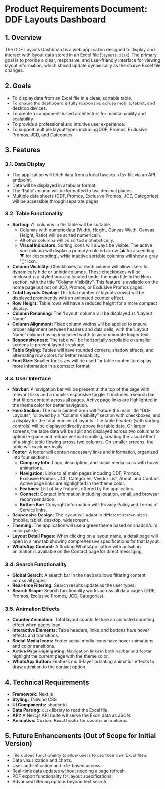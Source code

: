 # Product Requirements Document: DDF Layouts Dashboard

## 1. Overview

The DDF Layouts Dashboard is a web application designed to display and interact with layout data stored in an Excel file (`layouts.xlsx`). The primary goal is to provide a clear, responsive, and user-friendly interface for viewing layout information, which should update dynamically as the source Excel file changes.

## 2. Goals

- To display data from an Excel file in a clean, sortable table.
- To ensure the dashboard is fully responsive across mobile, tablet, and desktop devices.
- To create a component-based architecture for maintainability and scalability.
- To provide a professional and intuitive user experience.
- To support multiple layout types including DDF, Promos, Exclusive Promos, JCD, and Categories.

## 3. Features

### 3.1. Data Display
- The application will fetch data from a local `layouts.xlsx` file via an API endpoint.
- Data will be displayed in a tabular format.
- The 'Ratio' column will be formatted to two decimal places.
- Multiple data sheets (DDF, Promos, Exclusive Promos, JCD, Categories) will be accessible through separate pages.

### 3.2. Table Functionality
- **Sorting:** All columns in the table will be sortable.
  - Columns with numeric data (Width, Height, Canvas Width, Canvas Height, Ratio) will be sorted numerically.
  - All other columns will be sorted alphabetically.
  - **Visual Indicators:** Sorting icons will always be visible. The active sort column will display a primary-colored arrow (▲ for ascending, ▼ for descending), while inactive sortable columns will show a gray '↕' icon.
- **Column Visibility:** Checkboxes for each column will allow users to dynamically hide or unhide columns. These checkboxes will be enclosed in a styled box and located under the main title in the Hero section, with the title "Column Visibility". This feature is available on the home page but not on JCD, Promos, or Exclusive Promos pages.
- **Total Layouts Display:** The total number of layouts (rows) will be displayed prominently with an animated counter effect.
- **Row Height:** Table rows will have a reduced height for a more compact display.
- **Column Renaming:** The 'Layout' column will be displayed as 'Layout Name'.
- **Column Alignment:** Fixed column widths will be applied to ensure proper alignment between headers and data cells, with the 'Layout Name' column having increased width to accommodate longer text.
- **Responsiveness:** The table will be horizontally scrollable on smaller screens to prevent layout breakage.
- **Table Styling:** Tables will have rounded corners, shadow effects, and alternating row colors for better readability.
- **Font Size:** Smaller font sizes will be used for table content to display more information in a compact format.

### 3.3. User Interface
- **Navbar:** A navigation bar will be present at the top of the page with relevant links and a mobile-responsive toggle. It includes a search bar that filters content across all pages. Active page links are highlighted in the theme color for better navigation.
- **Hero Section:** The main content area will feature the main title "DDF Layouts", followed by a "Column Visibility" section with checkboxes, and a display for the total number of layouts. The table headers (with sorting controls) will be displayed directly above the table data. On larger screens, the table data will be split and displayed across two columns to optimize space and reduce vertical scrolling, creating the visual effect of a single table flowing across two columns. On smaller screens, the table will stack vertically.
- **Footer:** A footer will contain necessary links and information, organized into four sections:
  - **Company Info:** Logo, description, and social media icons with hover animations.
  - **Navigation:** Links to all main pages including DDF, Promos, Exclusive Promos, JCD, Categories, Vendor List, About, and Contact. Active page links are highlighted in the theme color.
  - **Features:** List of key features offered by the application.
  - **Connect:** Contact information including location, email, and browser recommendation.
  - **Bottom Bar:** Copyright information with Privacy Policy and Terms of Service links.
- **Responsive Design:** The layout will adapt to different screen sizes (mobile, tablet, desktop, widescreen).
- **Theming:** The application will use a green theme based on shadcn/ui's color palette.
- **Layout Detail Pages:** When clicking on a layout name, a detail page will open in a new tab showing comprehensive specifications for that layout.
- **WhatsApp Contact:** A floating WhatsApp button with pulsating animation is available on the Contact page for direct messaging.

### 3.4. Search Functionality
- **Global Search:** A search bar in the navbar allows filtering content across all pages.
- **Real-time Filtering:** Search results update as the user types.
- **Search Scope:** Search functionality works across all data pages (DDF, Promos, Exclusive Promos, JCD, Categories).

### 3.5. Animation Effects
- **Counter Animation:** Total layout counts feature an animated counting effect when pages load.
- **Interactive Elements:** Table headers, links, and buttons have hover effects and transitions.
- **Social Media Icons:** Footer social media icons have hover animations and color transitions.
- **Active Page Highlighting:** Navigation links in both navbar and footer highlight the current page with the theme color.
- **WhatsApp Button:** Features multi-layer pulsating animation effects to draw attention to the contact option.

## 4. Technical Requirements

- **Framework:** Next.js
- **Styling:** Tailwind CSS
- **UI Components:** shadcn/ui
- **Data Parsing:** `xlsx` library to read the Excel file.
- **API:** A Next.js API route will serve the Excel data as JSON.
- **Animation:** Custom React hooks for counter animations.

## 5. Future Enhancements (Out of Scope for Initial Version)

- File upload functionality to allow users to use their own Excel files.
- Data visualization and charts.
- User authentication and role-based access.
- Real-time data updates without needing a page refresh.
- PDF export functionality for layout specifications.
- Advanced filtering options beyond text search.
